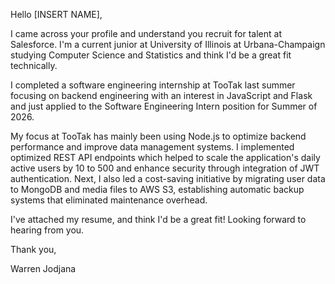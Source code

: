 Hello [INSERT NAME],

I came across your profile and understand you recruit for talent at Salesforce. I'm a current junior at University of Illinois at Urbana-Champaign studying Computer Science and Statistics and think I'd be a great fit technically.

I completed a software engineering internship at TooTak last summer focusing on backend engineering with an interest in JavaScript and Flask and just applied to the Software Engineering Intern position for Summer of 2026.

My focus at TooTak has mainly been using Node.js  to optimize backend performance and improve data management systems. I implemented optimized REST API endpoints which helped to scale the application's daily active users by 10 to 500 and enhance security through integration of JWT authentication. Next, I also led a cost-saving initiative by migrating user data to MongoDB and media files to AWS S3, establishing automatic backup systems that eliminated maintenance overhead.

I've attached my resume, and think I'd be a great fit! Looking forward to hearing from you.

Thank you,

Warren Jodjana